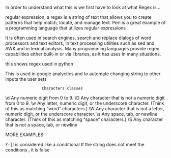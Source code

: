 In order to understand what this is we first have to look at what Regex 
is...


regular expression, a regex is a string of text that allows you to create 
patterns that help match, locate, and manage text. Perl is a great 
example of a programming language that utilizes regular expressions

It is often used in search engines, search and replace dialogs of word 
processors and text editors, in text processing utilities such as sed and 
AWK and in lexical analysis. Many programming languages provide regex
capabilities either built-in or via libraries, as it has uses in many
situations.

this shows regex used in python 


This is used in google analyctics and to automate changing string to other inputs the user sets

                    Characters classes
\d Any numeric digit from 0 to 9.
\D Any character that is not a numeric digit from 0 to 9.
\w Any letter, numeric digit, or the underscore character. (Think of this as
matching “word” characters.)
\W Any character that is not a letter, numeric digit, or the underscore character.
\s Any space, tab, or newline character. (Think of this as matching “space”
characters.)
\S Any character that is not a space, tab, or newline


MORE EXAMPLES

?=[]  is considered like a conditional 
If the string does not meet the conditions , it is false 